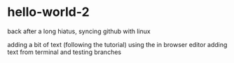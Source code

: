 # hello-world-2
back after a long hiatus, syncing github with linux

adding a bit of text (following the tutorial) using the in browser editor
adding text from terminal and testing branches